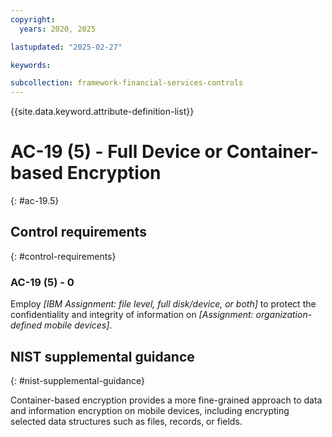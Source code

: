 ```yaml
---
copyright:
  years: 2020, 2025

lastupdated: "2025-02-27"

keywords:

subcollection: framework-financial-services-controls
---
```


{{site.data.keyword.attribute-definition-list}}

# AC-19 (5) -  Full Device or Container-based Encryption
{: #ac-19.5}

## Control requirements
{: #control-requirements}



### AC-19 (5) - 0


Employ _[IBM Assignment: file level, full disk/device, or both]_ to protect the confidentiality and integrity of information on _[Assignment: organization-defined mobile devices]_.












## NIST supplemental guidance
{: #nist-supplemental-guidance}

Container-based encryption provides a more fine-grained approach to data and information encryption on mobile devices, including encrypting selected data structures such as files, records, or fields.
